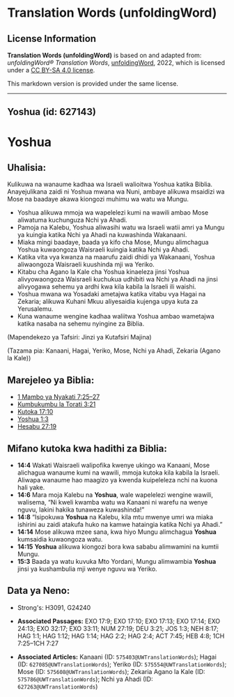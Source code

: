 # Translation Words (unfoldingWord)

## License Information

**Translation Words (unfoldingWord)** is based on and adapted from: _unfoldingWord® Translation Words_, [unfoldingWord](https://unfoldingword.org/utw), 2022, which is licensed under a [CC BY-SA 4.0 license](https://creativecommons.org/licenses/by-sa/4.0/legalcode.en).

This markdown version is provided under the same license.



--------------------------------

## Yoshua (id: 627143)

Yoshua
======

Uhalisia:
---------

Kulikuwa na wanaume kadhaa wa Israeli walioitwa Yoshua katika Biblia. Anayejulikana zaidi ni Yoshua mwana wa Nuni, ambaye alikuwa msaidizi wa Mose na baadaye akawa kiongozi muhimu wa watu wa Mungu.

* Yoshua alikuwa mmoja wa wapelelezi kumi na wawili ambao Mose aliwatuma kuchunguza Nchi ya Ahadi.
* Pamoja na Kalebu, Yoshua aliwasihi watu wa Israeli watii amri ya Mungu ya kuingia katika Nchi ya Ahadi na kuwashinda Wakanaani.
* Miaka mingi baadaye, baada ya kifo cha Mose, Mungu alimchagua Yoshua kuwaongoza Waisraeli kuingia katika Nchi ya Ahadi.
* Katika vita vya kwanza na maarufu zaidi dhidi ya Wakanaani, Yoshua aliwaongoza Waisraeli kuushinda mji wa Yeriko.
* Kitabu cha Agano la Kale cha Yoshua kinaeleza jinsi Yoshua alivyowaongoza Waisraeli kuchukua udhibiti wa Nchi ya Ahadi na jinsi alivyogawa sehemu ya ardhi kwa kila kabila la Israeli ili waishi.
* Yoshua mwana wa Yosadaki ametajwa katika vitabu vya Hagai na Zekaria; alikuwa Kuhani Mkuu aliyesaidia kujenga upya kuta za Yerusalemu.
* Kuna wanaume wengine kadhaa waliitwa Yoshua ambao wametajwa katika nasaba na sehemu nyingine za Biblia.

(Mapendekezo ya Tafsiri: Jinzi ya Kutafsiri Majina)

(Tazama pia: Kanaani, Hagai, Yeriko, Mose, Nchi ya Ahadi, Zekaria (Agano la Kale))

Marejeleo ya Biblia:
--------------------

* [1 Mambo ya Nyakati 7:25–27](https://ref.ly/1Chr7:25-1Chr7:27)
* [Kumbukumbu la Torati 3:21](https://ref.ly/Deut3:21)
* [Kutoka 17:10](https://ref.ly/Exod17:10)
* [Yoshua 1:3](https://ref.ly/Josh1:3)
* [Hesabu 27:19](https://ref.ly/Num27:19)

Mifano kutoka kwa hadithi za Biblia:
------------------------------------

* **14:4** Wakati Waisraeli walipofika kwenye ukingo wa Kanaani, Mose alichagua wanaume kumi na wawili, mmoja kutoka kila kabila la Israeli. Aliwapa wanaume hao maagizo ya kwenda kuipeleleza nchi na kuona hali yake.
* **14:6** Mara moja Kalebu na **Yoshua**, wale wapelelezi wengine wawili, walisema, “Ni kweli kwamba watu wa Kanaani ni warefu na wenye nguvu, lakini hakika tunaweza kuwashinda!”
* **14:8** “Isipokuwa **Yoshua** na Kalebu, kila mtu mwenye umri wa miaka ishirini au zaidi atakufa huko na kamwe hataingia katika Nchi ya Ahadi.”
* **14:14** Mose alikuwa mzee sana, kwa hiyo Mungu alimchagua **Yoshua** kumsaidia kuwaongoza watu.
* **14:15** **Yoshua** alikuwa kiongozi bora kwa sababu alimwamini na kumtii Mungu.
* **15:3** Baada ya watu kuvuka Mto Yordani, Mungu alimwambia **Yoshua** jinsi ya kushambulia mji wenye nguvu wa Yeriko.

Data ya Neno:
-------------

* Strong's: H3091, G24240

* **Associated Passages:** EXO 17:9; EXO 17:10; EXO 17:13; EXO 17:14; EXO 24:13; EXO 32:17; EXO 33:11; NUM 27:19; DEU 3:21; JOS 1:3; NEH 8:17; HAG 1:1; HAG 1:12; HAG 1:14; HAG 2:2; HAG 2:4; ACT 7:45; HEB 4:8; 1CH 7:25–1CH 7:27
* **Associated Articles:** Kanaani (ID: `575403@UWTranslationWords`); Hagai (ID: `627085@UWTranslationWords`); Yeriko (ID: `575554@UWTranslationWords`); Mose (ID: `575608@UWTranslationWords`); Zekaria Agano la Kale (ID: `575786@UWTranslationWords`); Nchi ya Ahadi (ID: `627263@UWTranslationWords`)

